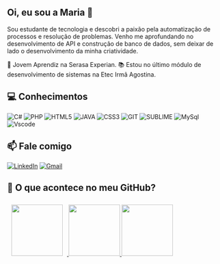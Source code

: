 ## Oi, eu sou a Maria 👋
Sou estudante de tecnologia e descobri a paixão pela automatização de processos e resolução 
de problemas. Venho me aprofundando no desenvolvimento de API e construção de banco de dados,
sem deixar de lado o desenvolvimento da minha criatividade.

💼 Jovem Aprendiz na Serasa Experian.
📚 Estou no último módulo de desenvolvimento de sistemas na Etec Irmã Agostina.



##  💻 Conhecimentos
 ![C#](https://img.shields.io/badge/Csharp-9b4f96?style=for-the-badge&logo=c#&logoColor=white) ![PHP](https://img.shields.io/badge/PHP-4f5b93?style=for-the-badge&logo=php&logoColor=white) ![HTML5](https://img.shields.io/badge/HTML5-E34F26?style=for-the-badge&logo=html5&logoColor=white) ![JAVA](https://img.shields.io/badge/java-%23ED8B00.svg?style=for-the-badge&logo=openjdk&logoColor=white) ![CSS3](https://img.shields.io/badge/CSS3-1572B6?style=for-the-badge&logo=css3&logoColor=white) ![GIT](https://img.shields.io/badge/GIT-f05033?style=for-the-badge&logo=git&logoColor=white) ![SUBLIME](https://img.shields.io/badge/SUBLIMETEXT-4b4b4b?style=for-the-badge&logo=sublimetext&logoColor=orange) ![MySql](https://img.shields.io/badge/MYSQL-00758f?style=for-the-badge&logo=mysql&logoColor=white) ![Vscode](https://img.shields.io/badge/Vscode-007ACC?style=for-the-badge&logo=visual-studio-code&logoColor=white) 

 ##  📫 Fale comigo

[![LinkedIn](https://img.shields.io/badge/LinkedIn-0077B5?style=for-the-badge&logo=linkedin&logoColor=white)](https://www.linkedin.com/in/marialuisareis/) [![Gmail](https://img.shields.io/badge/Gmail-333333?style=for-the-badge&logo=gmail&logoColor=red)](mailto:mariarreis19@gmail.com)

##   📒 O que acontece no meu GitHub?
<div align="center" style="display: flex;">
  
  <a href="https://github.com/camillaalves12">
    <img height="120em" src="https://github-readme-streak-stats.herokuapp.com/?user=mallurxis&theme=dark&hide_border=true" style="margin: 10px;"/>
    <img height="120em" src="https://github-readme-stats.vercel.app/api/top-langs/?username=mallurxis&theme=dark&show_icons=true&hide_border=true&layout=compact"/>
    <img height="120em" src="https://github-readme-stats.vercel.app/api?username=mallurxis&theme=dark&show_icons=true&hide_border=true&count_private=true"/>
  </a>
  
</div>



